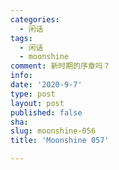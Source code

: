 ```yaml
---
categories:
  - 闲话
tags:
  - 闲话
  - moonshine
comment: 新时期的序章吗？
info: 
date: '2020-9-7'
type: post
layout: post
published: false
sha: 
slug: moonshine-056
title: 'Moonshine 057'

---
```

